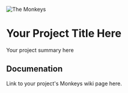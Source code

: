 ![The Monkeys](http://www.themonkeys.com.au/img/monkey_logo.png)

Your Project Title Here
=======================

Your project summary here

Documenation
------------

Link to your project's Monkeys wiki page here.
